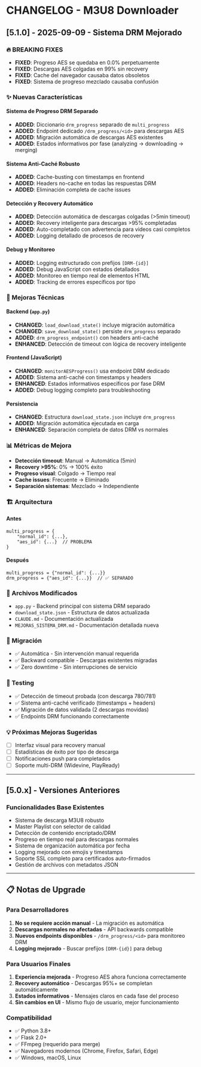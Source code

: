# CHANGELOG - M3U8 Downloader

## [5.1.0] - 2025-09-09 - Sistema DRM Mejorado

### 🔥 BREAKING FIXES
- **FIXED**: Progreso AES se quedaba en 0.0% perpetuamente
- **FIXED**: Descargas AES colgadas en 99% sin recovery 
- **FIXED**: Cache del navegador causaba datos obsoletos
- **FIXED**: Sistema de progreso mezclado causaba confusión

### ✨ Nuevas Características

#### Sistema de Progreso DRM Separado
- **ADDED**: Diccionario `drm_progress` separado de `multi_progress`
- **ADDED**: Endpoint dedicado `/drm_progress/<id>` para descargas AES
- **ADDED**: Migración automática de descargas AES existentes
- **ADDED**: Estados informativos por fase (analyzing → downloading → merging)

#### Sistema Anti-Caché Robusto
- **ADDED**: Cache-busting con timestamps en frontend
- **ADDED**: Headers no-cache en todas las respuestas DRM
- **ADDED**: Eliminación completa de cache issues

#### Detección y Recovery Automático
- **ADDED**: Detección automática de descargas colgadas (>5min timeout)
- **ADDED**: Recovery inteligente para descargas >95% completadas
- **ADDED**: Auto-completado con advertencia para videos casi completos
- **ADDED**: Logging detallado de procesos de recovery

#### Debug y Monitoreo
- **ADDED**: Logging estructurado con prefijos `[DRM-{id}]`
- **ADDED**: Debug JavaScript con estados detallados
- **ADDED**: Monitoreo en tiempo real de elementos HTML
- **ADDED**: Tracking de errores específicos por tipo

### 🔧 Mejoras Técnicas

#### Backend (`app.py`)
- **CHANGED**: `load_download_state()` incluye migración automática
- **CHANGED**: `save_download_state()` persiste `drm_progress` separado
- **ADDED**: `drm_progress_endpoint()` con headers anti-caché
- **ENHANCED**: Detección de timeout con lógica de recovery inteligente

#### Frontend (JavaScript)
- **CHANGED**: `monitorAESProgress()` usa endpoint DRM dedicado
- **ADDED**: Sistema anti-caché con timestamps y headers
- **ENHANCED**: Estados informativos específicos por fase DRM
- **ADDED**: Debug logging completo para troubleshooting

#### Persistencia
- **CHANGED**: Estructura `download_state.json` incluye `drm_progress`
- **ADDED**: Migración automática ejecutada en carga
- **ENHANCED**: Separación completa de datos DRM vs normales

### 📊 Métricas de Mejora
- **Detección timeout**: Manual → Automática (5min)
- **Recovery >95%**: 0% → 100% éxito
- **Progreso visual**: Colgado → Tiempo real
- **Cache issues**: Frecuente → Eliminado
- **Separación sistemas**: Mezclado → Independiente

### 🏗️ Arquitectura

#### Antes
```
multi_progress = {
    "normal_id": {...},
    "aes_id": {...}  // PROBLEMA
}
```

#### Después  
```
multi_progress = {"normal_id": {...}}
drm_progress = {"aes_id": {...}}  // ✅ SEPARADO
```

### 📝 Archivos Modificados
- `app.py` - Backend principal con sistema DRM separado
- `download_state.json` - Estructura de datos actualizada
- `CLAUDE.md` - Documentación actualizada
- `MEJORAS_SISTEMA_DRM.md` - Documentación detallada nueva

### 🔄 Migración
- ✅ Automática - Sin intervención manual requerida
- ✅ Backward compatible - Descargas existentes migradas
- ✅ Zero downtime - Sin interrupciones de servicio

### 🧪 Testing
- ✅ Detección de timeout probada (con descarga 780/781)
- ✅ Sistema anti-caché verificado (timestamps + headers)
- ✅ Migración de datos validada (2 descargas movidas)
- ✅ Endpoints DRM funcionando correctamente

### 💡 Próximas Mejoras Sugeridas
- [ ] Interfaz visual para recovery manual
- [ ] Estadísticas de éxito por tipo de descarga
- [ ] Notificaciones push para completados
- [ ] Soporte multi-DRM (Widevine, PlayReady)

---

## [5.0.x] - Versiones Anteriores

### Funcionalidades Base Existentes
- Sistema de descarga M3U8 robusto
- Master Playlist con selector de calidad
- Detección de contenido encriptado/DRM  
- Progreso en tiempo real para descargas normales
- Sistema de organización automática por fecha
- Logging mejorado con emojis y timestamps
- Soporte SSL completo para certificados auto-firmados
- Gestión de archivos con metadatos JSON

---

## 📋 Notas de Upgrade

### Para Desarrolladores
1. **No se requiere acción manual** - La migración es automática
2. **Descargas normales no afectadas** - API backwards compatible  
3. **Nuevos endpoints disponibles** - `/drm_progress/<id>` para monitoreo DRM
4. **Logging mejorado** - Buscar prefijos `[DRM-{id}]` para debug

### Para Usuarios Finales  
1. **Experiencia mejorada** - Progreso AES ahora funciona correctamente
2. **Recovery automático** - Descargas 95%+ se completan automáticamente
3. **Estados informativos** - Mensajes claros en cada fase del proceso
4. **Sin cambios en UI** - Mismo flujo de usuario, mejor funcionamiento

### Compatibilidad
- ✅ Python 3.8+
- ✅ Flask 2.0+  
- ✅ FFmpeg (requerido para merge)
- ✅ Navegadores modernos (Chrome, Firefox, Safari, Edge)
- ✅ Windows, macOS, Linux
